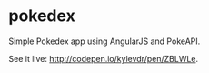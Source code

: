 # pokedex
Simple Pokedex app using AngularJS and PokeAPI.

See it live: http://codepen.io/kylevdr/pen/ZBLWLe.
